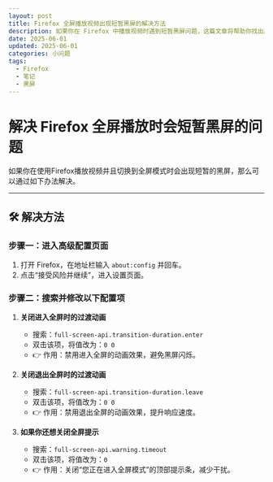 ```yaml
---
layout: post
title: Firefox 全屏播放视频出现短暂黑屏的解决方法
description: 如果你在 Firefox 中播放视频时遇到短暂黑屏问题，这篇文章将帮助你找出原因并提供解决方案，恢复流畅的视频体验。
date: 2025-06-01
updated: 2025-06-01
categories: 小问题
tags:
  - Firefox
  - 笔记
  - 黑屏
---
```


# 解决 Firefox 全屏播放时会短暂黑屏的问题

如果你在使用Firefox播放视频并且切换到全屏模式时会出现短暂的黑屏，那么可以通过如下办法解决。

---

## 🛠 解决方法

### 步骤一：进入高级配置页面

1. 打开 Firefox，在地址栏输入 `about:config` 并回车。
2. 点击“接受风险并继续”，进入设置页面。

### 步骤二：搜索并修改以下配置项

1. **关闭进入全屏时的过渡动画**
   - 搜索：`full-screen-api.transition-duration.enter`
   - 双击该项，将值改为：`0 0`
   - 👉 作用：禁用进入全屏的动画效果，避免黑屏闪烁。

2. **关闭退出全屏时的过渡动画**
   - 搜索：`full-screen-api.transition-duration.leave`
   - 双击该项，将值改为：`0 0`
   - 👉 作用：禁用退出全屏的动画效果，提升响应速度。

3. **如果你还想关闭全屏提示**
   - 搜索：`full-screen-api.warning.timeout`
   - 双击该项，将值改为：`0`
   - 👉 作用：关闭“您正在进入全屏模式”的顶部提示条，减少干扰。
